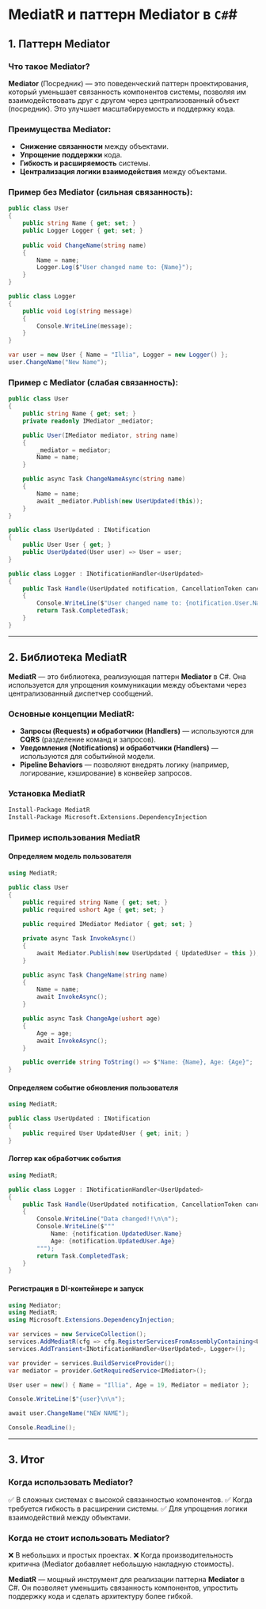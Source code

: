 # MediatR и паттерн Mediator в `C#`#

## 1. Паттерн Mediator

### Что такое Mediator?

**Mediator** (Посредник) — это поведенческий паттерн проектирования, который уменьшает связанность компонентов системы, позволяя им взаимодействовать друг с другом через централизованный объект (посредник). Это улучшает масштабируемость и поддержку кода.

### Преимущества Mediator:

- **Снижение связанности** между объектами.
- **Упрощение поддержки** кода.
- **Гибкость и расширяемость** системы.
- **Централизация логики взаимодействия** между объектами.

### Пример без Mediator (сильная связанность):

```csharp
public class User
{
    public string Name { get; set; }
    public Logger Logger { get; set; }
    
    public void ChangeName(string name)
    {
        Name = name;
        Logger.Log($"User changed name to: {Name}");
    }
}

public class Logger
{
    public void Log(string message)
    {
        Console.WriteLine(message);
    }
}

var user = new User { Name = "Illia", Logger = new Logger() };
user.ChangeName("New Name");
```

### Пример с Mediator (слабая связанность):

```csharp
public class User
{
    public string Name { get; set; }
    private readonly IMediator _mediator;

    public User(IMediator mediator, string name)
    {
        _mediator = mediator;
        Name = name;
    }

    public async Task ChangeNameAsync(string name)
    {
        Name = name;
        await _mediator.Publish(new UserUpdated(this));
    }
}

public class UserUpdated : INotification
{
    public User User { get; }
    public UserUpdated(User user) => User = user;
}

public class Logger : INotificationHandler<UserUpdated>
{
    public Task Handle(UserUpdated notification, CancellationToken cancellationToken)
    {
        Console.WriteLine($"User changed name to: {notification.User.Name}");
        return Task.CompletedTask;
    }
}
```

---

## 2. Библиотека MediatR

**MediatR** — это библиотека, реализующая паттерн **Mediator** в C#. Она используется для упрощения коммуникации между объектами через централизованный диспетчер сообщений.

### Основные концепции MediatR:

- **Запросы (Requests) и обработчики (Handlers)** — используются для **CQRS** (разделение команд и запросов).
- **Уведомления (Notifications) и обработчики (Handlers)** — используются для событийной модели.
- **Pipeline Behaviors** — позволяют внедрять логику (например, логирование, кэширование) в конвейер запросов.

### Установка MediatR

```sh
Install-Package MediatR
Install-Package Microsoft.Extensions.DependencyInjection
```

### Пример использования MediatR

#### Определяем модель пользователя

```csharp
using MediatR;

public class User
{
    public required string Name { get; set; }
    public required ushort Age { get; set; }
    
    public required IMediator Mediator { get; set; }

    private async Task InvokeAsync()
    {
        await Mediator.Publish(new UserUpdated { UpdatedUser = this });
    }

    public async Task ChangeName(string name)
    {
        Name = name;
        await InvokeAsync();
    }

    public async Task ChangeAge(ushort age)
    {
        Age = age;
        await InvokeAsync();
    }

    public override string ToString() => $"Name: {Name}, Age: {Age}";
}
```

#### Определяем событие обновления пользователя

```csharp
using MediatR;

public class UserUpdated : INotification
{
    public required User UpdatedUser { get; init; }
}
```

#### Логгер как обработчик события

```csharp
using MediatR;

public class Logger : INotificationHandler<UserUpdated>
{
    public Task Handle(UserUpdated notification, CancellationToken cancellationToken)
    {
        Console.WriteLine("Data changed!!\n\n");
        Console.WriteLine($"""
            Name: {notification.UpdatedUser.Name}
            Age: {notification.UpdatedUser.Age}
        """);
        return Task.CompletedTask;
    }
}
```

#### Регистрация в DI-контейнере и запуск

```csharp
using Mediator;
using MediatR;
using Microsoft.Extensions.DependencyInjection;

var services = new ServiceCollection();
services.AddMediatR(cfg => cfg.RegisterServicesFromAssemblyContaining<UserUpdated>());
services.AddTransient<INotificationHandler<UserUpdated>, Logger>();

var provider = services.BuildServiceProvider();
var mediator = provider.GetRequiredService<IMediator>();

User user = new() { Name = "Illia", Age = 19, Mediator = mediator };

Console.WriteLine($"{user}\n\n");

await user.ChangeName("NEW NAME");

Console.ReadLine();
```

---

## 3. Итог

### Когда использовать Mediator?

✅ В сложных системах с высокой связанностью компонентов. ✅ Когда требуется гибкость в расширении системы. ✅ Для упрощения логики взаимодействий между объектами.

### Когда **не стоит** использовать Mediator?

❌ В небольших и простых проектах. ❌ Когда производительность критична (Mediator добавляет небольшую накладную стоимость).

**MediatR** — мощный инструмент для реализации паттерна **Mediator** в C#. Он позволяет уменьшить связанность компонентов, упростить поддержку кода и сделать архитектуру более гибкой.